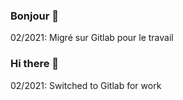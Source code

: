 ###  Bonjour 👋
02/2021: Migré sur Gitlab pour le travail

###  Hi there 👋
02/2021: Switched to Gitlab for work

<!--
**NoailletasJordan/NoailletasJordan** is a ✨ _special_ ✨ repository because its `README.md` (this file) appears on your GitHub profile.

Here are some ideas to get you started:

- 🔭 I’m currently working on ...
- 🌱 I’m currently learning ...
- 👯 I’m looking to collaborate on ...
- 🤔 I’m looking for help with ...
- 💬 Ask me about ...
- 📫 How to reach me: ...
- 😄 Pronouns: ...
- ⚡ Fun fact: ...
-->
